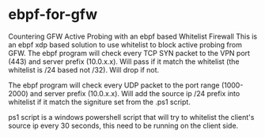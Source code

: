 # ebpf-for-gfw
Countering GFW Active Probing with an ebpf based Whitelist Firewall
This is an ebpf xdp based solution to use whitelist to block active probing from GFW.
The ebpf program will check every TCP SYN packet to the VPN port (443) and server prefix (10.0.x.x).
Will pass if it match the whitelist (the whitelist is /24 based not /32). Will drop if not.

The ebpf program will check every UDP packet to the port range (1000-2000) and server prefix (10.0.x.x).
Will add the source ip /24 prefix into whitelist if it match the signiture set from the .ps1 script.

ps1 script is a windows powershell script that will try to whitelist the client's source ip every 30 seconds, this need to be running on the client side.
